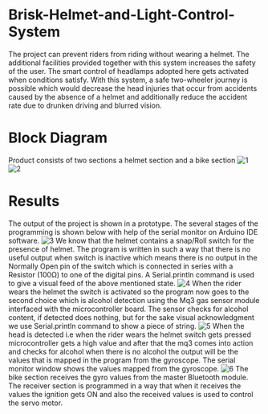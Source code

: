 # Brisk-Helmet-and-Light-Control-System

The project can prevent riders from riding without wearing a helmet. The additional facilities provided together with this system increases the safety of the user. The smart control of headlamps adopted here gets activated when conditions satisfy. With this system, a safe two-wheeler journey is possible which would decrease the head injuries that occur from accidents caused by the absence of a helmet and additionally reduce the accident rate due to drunken driving and blurred vision.

# Block Diagram
Product consists of two sections a helmet section and a bike section
![1](https://user-images.githubusercontent.com/91025454/193393733-a3f51688-6eda-496c-96c3-533bc3a741f4.JPG)
![2](https://user-images.githubusercontent.com/91025454/193393735-62213927-3cd4-48bc-9f66-7a70cffacd5a.JPG)

# Results
The output of the project is shown in a prototype. The several stages of the programming is shown below with help of the serial monitor on Arduino IDE software.
![3](https://user-images.githubusercontent.com/91025454/193393864-a097f83a-04fb-4a9b-83a8-8b4fa56c9ec2.JPG)
We know that the helmet contains a snap/Roll switch for the presence of helmet. The program is written in such a way that there is no useful output when switch is inactive which means there is no output in the Normally Open pin of the switch which is connected in series with a Resistor (100Ω) to one of the digital pins. A Serial.println command is used to give a visual feed of the above mentioned state.
![4](https://user-images.githubusercontent.com/91025454/193393889-7321170c-72b7-4fe3-a4c8-73616d540e5b.JPG)
When the rider wears the helmet the switch is activated so the program now goes to the second choice which is alcohol detection using the Mq3 gas sensor module interfaced with the microcontroller board. The sensor checks for alcohol content, if detected does nothing, but for the sake visual acknowledgment we use Serial.println command to show a piece of string.
![5](https://user-images.githubusercontent.com/91025454/193393914-f50768d2-9324-4451-89bc-2874ce71d51f.JPG)
When the head is detected i.e when the rider wears the helmet switch gets pressed microcontroller gets a high value and after that the mq3 comes into action and checks for alcohol when there is no alcohol the output will be the values that is mapped in the program from the gyroscope. The serial monitor window shows the values mapped from the gyroscope.
![6](https://user-images.githubusercontent.com/91025454/193393938-b9720d00-7a51-4066-85d1-83d562ea3e50.JPG)
The bike section receives the gyro values from the master Bluetooth module. The receiver section is programmed in a way that when it receives the values the ignition gets ON and also the received values is used to control the servo motor.
